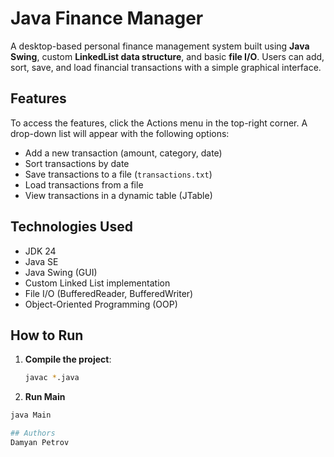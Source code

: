 # Java Finance Manager

A desktop-based personal finance management system built using **Java Swing**, custom **LinkedList data structure**, and basic **file I/O**. Users can add, sort, save, and load financial transactions with a simple graphical interface.

## Features
To access the features, click the Actions menu in the top-right corner. A drop-down list will appear with the following options:
- Add a new transaction (amount, category, date)
- Sort transactions by date
- Save transactions to a file (`transactions.txt`)
- Load transactions from a file
- View transactions in a dynamic table (JTable)

## Technologies Used
- JDK 24
- Java SE
- Java Swing (GUI)
- Custom Linked List implementation
- File I/O (BufferedReader, BufferedWriter)
- Object-Oriented Programming (OOP)

## How to Run

1. **Compile the project**:

   ```bash
   javac *.java

2.  **Run Main**
   
   ```bash
   java Main

## Authors
   Damyan Petrov

